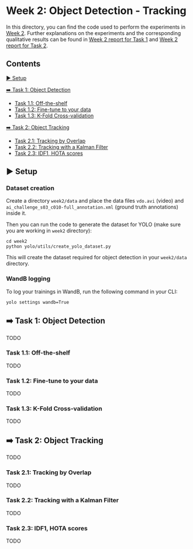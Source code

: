 # Week 2: Object Detection - Tracking

In this directory, you can find the code used to perform the experiments in [Week 2](https://docs.google.com/presentation/d/1fEmYj3vuOOZ3HEOrYQzoxAS7faIJEvtebDRjRWDJ1Js). Further explanations on the experiments and the corresponding qualitative results can be found in [Week 2 report for Task 1](https://docs.google.com/presentation/d/17lopXVN5yTLmV9D4WNLUpHEstNSaVr50plXjcMj9LnA) and [Week 2 report for Task 2](https://docs.google.com/presentation/d/1xT7DNoxir8k8vc8JpcO5qdK7gY8q_jo5cAr7O9679fg).

## Contents

[▶️ Setup](#▶️-setup)  

[➡️ Task 1: Object Detection](#➡️-task-1-object-detection)  
- [Task 1.1: Off-the-shelf](#task-11-off-the-shelf)  
- [Task 1.2: Fine-tune to your data](#task-12-fine-tune-to-your-data)  
- [Task 1.3: K-Fold Cross-validation](#task-13-k-fold-cross-validation)  

[➡️ Task 2: Object Tracking](#➡️-task-2-object-tracking)  
- [Task 2.1: Tracking by Overlap](#task-21-tracking-by-overlap)  
- [Task 2.2: Tracking with a Kalman Filter](#task-22-tracking-with-a-kalman-filter)  
- [Task 2.3: IDF1, HOTA scores](#task-23-idf1-hota-scores)  

## ▶️ Setup

### Dataset creation
Create a directory `week2/data` and place the data files `vdo.avi` (video) and `ai_challenge_s03_c010-full_annotation.xml` (ground truth annotations) inside it.

Then you can run the code to generate the dataset for YOLO (make sure you are working in `week2` directory):

```
cd week2
python yolo/utils/create_yolo_dataset.py
```

This will create the dataset required for object detection in your `week2/data` directory.

### WandB logging
To log your trainings in WandB, run the following command in your CLI:

```
yolo settings wandb=True
```

## ➡️ Task 1: Object Detection
TODO

### Task 1.1: Off-the-shelf
TODO

### Task 1.2: Fine-tune to your data
TODO

### Task 1.3: K-Fold Cross-validation
TODO

## ➡️ Task 2: Object Tracking
TODO

### Task 2.1: Tracking by Overlap
TODO

### Task 2.2: Tracking with a Kalman Filter
TODO

### Task 2.3: IDF1, HOTA scores
TODO